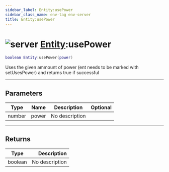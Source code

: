 ```yaml
---
sidebar_label: Entity:usePower
sidebar_class_name: env-tag env-server
title: Entity:usePower
---
```


# <img src='/img/wiki/server.png' alt='server' classname='env-tag' /> [Entity](../entity/README.md):usePower

```lua
boolean Entity:usePower(power)
```

Uses the given ammount of power (ent needs to be marked with setUsesPower) and returns true if successful<br/>

-----------------
## Parameters

| Type   | Name | Description | Optional |
| ------ | ---- | ----------- | -------: |
| number | power | No description |   |

-----------------
## Returns

| Type   | Description |
| ------ | ----------: |
| boolean | No description |
